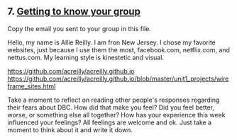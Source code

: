 ## 7. [Getting to know your group](7_get_to_know_your_group/readme.md)

Copy the email you sent to your group in this file.

Hello, my name is Allie Reilly. I am fron New Jersey. I chose my favorite websites, just because I use them the most, facebook.com, netflix.com, and nettus.com. My learning style is kinestetic and visual.



https://github.com/acreilly/acreilly.github.io
https://github.com/acreilly/acreilly.github.io/blob/master/unit1_projects/wireframe_sites.html

Take a moment to reflect on reading other people's responses regarding their fears about DBC. How did that make you feel? Did you feel better, worse, or something else all together? How has your experience this week influenced your feelings? All feelings are welcome and ok. Just take a moment to think about it and write it down. 

<!-- Insert your response here -->

